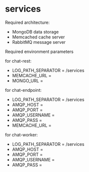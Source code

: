 # services

Required architecture:</br>
- MongoDB data storage</br>
- Memcached cache server</br>
- RabbitMQ message server


Required environment parameters

for chat-rest:</br>
- LOG_PATH_SEPARATOR = /services</br>
- MEMCACHE_URL = </br>
- MONGO_URL = </br>

for chat-endpoint:</br>
- LOG_PATH_SEPARATOR = /services</br>
- AMQP_HOST =</br>
- AMQP_PORT =</br>
- AMQP_USERNAME =</br>
- AMQP_PASS =</br>
- MEMCACHE_URL = </br>


for chat-worker:</br>
- LOG_PATH_SEPARATOR = /services</br>
- AMQP_HOST =</br>
- AMQP_PORT =</br>
- AMQP_USERNAME =</br>
- AMQP_PASS =</br>